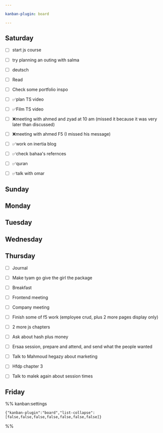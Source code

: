 ```yaml
---

kanban-plugin: board

---
```


## Saturday

- [ ] start js course
- [ ] try planning an outing with salma
- [ ] deutsch
- [ ] Read
- [ ] Check some portfolio inspo
- [ ] ✅plan TS video
- [ ] ✅Film TS video
- [ ] ❌meeting with ahmed and zyad at 10 am (missed it because it was very later than discussed)
- [ ] ❌meeting with ahmed F5 (I missed his message)
- [ ] ✅work on inertia blog
- [ ] ✅check bahaa's refernces
- [ ] ✅quran
- [ ] ✅talk with omar


## Sunday



## Monday



## Tuesday



## Wednesday



## Thursday

- [ ] Journal
- [ ] Make tyam go give the girl the package
- [ ] Breakfast
- [ ] Frontend meeting
- [ ] Company meeting
- [ ] Finish some of f5 work (employee crud, plus 2 more pages display only)
- [ ] 2 more js chapters
- [ ] Ask about hash plus money
- [ ] Ersaa session, prepare and attend, and send what the people wanted
- [ ] Talk to Mahmoud hegazy about marketing
- [ ] Hfdp chapter 3
- [ ] Talk to malek again about session times


## Friday





%% kanban:settings
```
{"kanban-plugin":"board","list-collapse":[false,false,false,false,false,false,false]}
```
%%